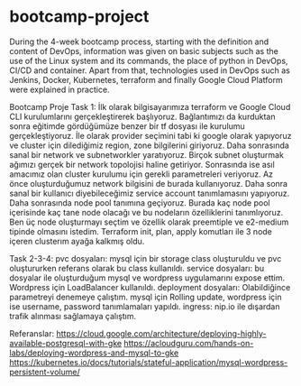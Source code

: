 # bootcamp-project

During the 4-week bootcamp process, starting with the definition and content of DevOps, information was given on basic subjects such as the use of the Linux system and its commands, the place of python in DevOps, CI/CD and container. Apart from that, technologies used in DevOps such as Jenkins, Docker, Kubernetes, terraform and finally Google Cloud Platform were explained in practice. 

Bootcamp Proje
Task 1: İlk olarak bilgisayarımıza terraform ve Google Cloud CLI kurulumlarını gerçekleştirerek başlıyoruz. Bağlantımızı da kurduktan sonra eğitimde gördüğümüze benzer bir tf dosyası ile kurulumu gerçekleştiyoruz. İle olarak provider seçimini tabi ki google olarak yapıyoruz ve cluster için dilediğimiz region, zone bilgilerini giriyoruz. Daha sonrasında sanal bir network ve subnetworkler yaratıyoruz. Birçok subnet oluşturmak ağımızı gerçek bir network topolojisi haline getiriyor. Sonrasında ise asıl amacımız olan cluster kurulumu için gerekli parametreleri veriyoruz. Az önce oluşturduğumuz network bilgisini de burada kullanıyoruz. Daha sonra sanal bir kullanıcı diyebileceğimiz service account tanımlamasını yapıyoruz. Daha sonrasında node pool tanımına geçiyoruz. Burada kaç node pool içerisinde kaç tane node olacağı ve bu nodeların özelliklerini tanımlıyoruz. Ben üç node oluşturmayı seçtim ve özellik olarak preemtiple ve e2-medium tipinde olmasını istedim. Terraform init, plan, apply komutları ile 3 node içeren clusterım ayağa kalkmış oldu. 

Task 2-3-4: 
pvc dosyaları: mysql için bir storage class oluşturuldu ve pvc oluştururken referans olarak bu class kullanıldı. 
service dosyaları: bu dosyalar ile oluşturduğum mysql ve wordpress uygulamarını expose ettim. Wordpress için LoadBalancer kullanıldı.
deployment dosyaları: Olabildiğince parametreyi denemeye çalıştım. mysql için Rolling update, wordpress için ise username, password tanımlamaları yapıldı.
ingress: nip.io ile dışardan trafik alınması sağlamaya çalıştım.

Referanslar:
https://cloud.google.com/architecture/deploying-highly-available-postgresql-with-gke
https://acloudguru.com/hands-on-labs/deploying-wordpress-and-mysql-to-gke
https://kubernetes.io/docs/tutorials/stateful-application/mysql-wordpress-persistent-volume/
